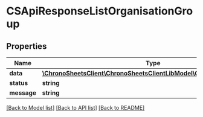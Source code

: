 # CSApiResponseListOrganisationGroup

## Properties
Name | Type | Description | Notes
------------ | ------------- | ------------- | -------------
**data** | [**\ChronoSheetsClient\ChronoSheetsClientLibModel\CSOrganisationGroup[]**](CSOrganisationGroup.md) |  | [optional] 
**status** | **string** |  | [optional] 
**message** | **string** |  | [optional] 

[[Back to Model list]](../README.md#documentation-for-models) [[Back to API list]](../README.md#documentation-for-api-endpoints) [[Back to README]](../README.md)


